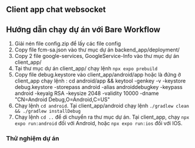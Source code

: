 ## Client app chat websocket

## Hướng dẫn chạy dự án với Bare Workflow

1. Giải nén file config.zip để lấy các file config
2. Copy file fcm-sa.json vào thư mục dự án backend_app/deployment/
3. Copy 2 file google-services, GoogleService-Info vào thư mục dự án client_app/
4. Tại thư mục dự án client_app/ chạy lệnh `npx expo prebuild`
5. Copy file debug.keystore vào client_app/android/app hoặc là đứng ở client_app chạy lệnh :
   cd android/app && keytool -genkey -v -keystore debug.keystore -storepass android -alias androiddebugkey -keypass android -keyalg RSA -keysize 2048 -validity 10000 -dname "CN=Android Debug,O=Android,C=US"
6. Chạy lệnh `cd android`. Tại client_app/android chạy lệnh `./gradlew clean && ./gradlew installDebug`
7. Chạy lệnh `cd ..` để di chuyển ra thư mục dự án. Tại client_app, chạy `npx expo run:android` đối với Android, hoặc `npx expo run:ios` đối với IOS.

### Thử nghiệm dự án
